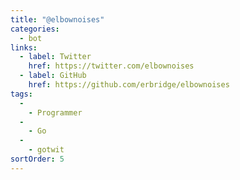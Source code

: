 ```yaml
---
title: "@elbownoises"
categories:
  - bot
links:
  - label: Twitter
    href: https://twitter.com/elbownoises
  - label: GitHub
    href: https://github.com/erbridge/elbownoises
tags:
  -
    - Programmer
  -
    - Go
  -
    - gotwit
sortOrder: 5
---
```

